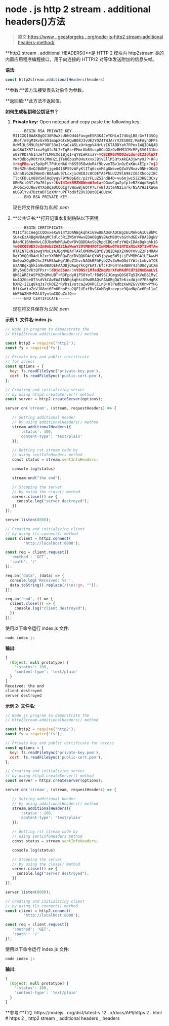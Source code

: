 # node . js http 2 stream . additional headers()方法

> 原文:[https://www . geesforgeks . org/node-js-http2 stream-additional headers-method/](https://www.geeksforgeeks.org/node-js-http2stream-additionalheaders-method/)

**http2 stream . additional HEADERS()**是 HTTP 2 模块内 http2stream 类的内置应用程序编程接口，用于向连接的 HTTP/2 对等体发送附加的信息头帧。

**语法:**

```js
const http2stream.additionalHeaders(headers)

```

**参数:**该方法接受表头对象作为参数。

**返回值:**此方法不返回值。

**如何生成私钥和公钥证书？**

1.  **Private key:** Open notepad and copy paste the following key:

    ```js
    -----BEGIN RSA PRIVATE KEY-----
    MIICXQIBAAKBgQC38R9wXcUbhOd44FavgmE5R3K4JeYOHLnI7dUq1B8/Gv7l3SOg
    JKef/m9gM1KvUx951mapXGtcWgwB08J3vUE2YOZ4tWJArrVZES0BI/RmFAyhQFP5
    HcWl3LSM9LRihP98F33oIkKaCxA5LxOrkgpV4HrUzIKTABDYah7RPex1WQIDAQAB
    AoGBAIXR71xxa9gUfc5L7+TqBs+EMmrUb6Vusp8CoGXzQvRHMJCMrMFySV0131Nu
    o0YYRDsAh1nJefYLMNcXd1BjqI+qY8IeRsxaY+9CB2KKGVVDO2uLdurdC2ZdlWXT
    Vwr3dDoyR0trnXJMmH2ijTeO6bush8HuXxvxJBjvEllM5QYxAkEA3jwny9JP+RFu
    0rkqPBe/wi5pXpPl7PUtdNAGrh6S5958wUoR4f9bvwmTBv1nQzExKWu4EIp+7vjJ
    fBeRZhnBvQJBANPjjge8418PS9zAFyKlITq6cxmM4gOWeveQZwXVNvav0NH+OKdQ
    sZnnDiG26JWmnD/B8Audu97LcxjxcWI8Jc0CQEYA5PhLU229lA9EzI0JXhoozIBC
    TlcKFDuLm88VSmlHqDyqvF9YNOpEdc/p2rFLuZS2ndB4D+vu6mjwc5iZ3HECQCxy
    GBHRclQ3Ti9w76lpv+2kvI4IekRMZWDWnnWfwta+DGxwCgw2pfpleBZkWqdBepb5
    JFQbcxQJ0wvRYXo8qaUCQQCgTvWswBj6OTP7LTvBlU1teAN2Lnrk/N5AYHZIXW6m
    nUG9lYvH7DztWDTioXMrruPF7bdXfZOVJD8t0I4OUzvC
    -----END RSA PRIVATE KEY-----

    ```

    现在将文件保存为*私钥. pem*

2.  **公共证书:**打开记事本复制粘贴以下密钥:

    ```js
    -----BEGIN CERTIFICATE-----
    MIICfzCCAegCCQDxxeXw914Y2DANBgkqhkiG9w0BAQsFADCBgzELMAkGA1UEBhMC
    SU4xEzARBgNVBAgMCldlc3RiZW5nYWwxEDAOBgNVBAcMB0tvbGthdGExFDASBgNV
    BAoMC1BhbmNvLCBJbmMuMRUwEwYDVQQDDAxSb2hpdCBQcmFzYWQxIDAeBgkqhkiG
    9w0BCQEWEXJvZm9mb2ZAZ21haWwuY29tMB4XDTIwMDkwOTA1NTExN1oXDTIwMTAw
    OTA1NTExN1owgYMxCzAJBgNVBAYTAklOMRMwEQYDVQQIDApXZXN0YmVuZ2FsMRAw
    DgYDVQQHDAdLb2xrYXRhMRQwEgYDVQQKDAtQYW5jbywgSW5jLjEVMBMGA1UEAwwM
    Um9oaXQgUHJhc2FkMSAwHgYJKoZIhvcNAQkBFhFyb2ZvZm9mQGdtYWlsLmNvbTCB
    nzANBgkqhkiG9w0BAQEFAAOBjQAwgYkCgYEAt/EfcF3FG4TneOBWr4JhOUdyuCXm
    Dhy5yO3VKtQfPxr+5d0joCSnn/5vYDNSr1MfedZmqVxrXFoMAdPCd71BNmDmeLVi
    QK61WREtASP0ZhQMoUBT+R3Fpdy0jPS0YoT/fBd96CJCmgsQOS8Tq5IKVeB61MyC
    kwAQ2Goe0T3sdVkCAwEAATANBgkqhkiG9w0BAQsFAAOBgQATe6ixdAjoV7BSHgRX
    bXM2+IZLq8kq3s7ck0EZrRVhsivutcaZwDXRCCinB+OlPedbzXwNZGvVX0nwPYHG
    BfiXwdiuZeVJ88ni6Fm6RhoPtu2QF1UExfBvSXuMBgR+evp+e3QadNpGx6Ppl1aC
    hWF6W2H9+MAlU7yvtmCQQuZmfQ==
    -----END CERTIFICATE-----

    ```

    现在将文件保存为*公钥. pem*

**示例 1:** **文件名:index.js**

```js
// Node.js program to demonstrate the
// Http2Stream.additionalHeaders() method

const http2 = require('http2');
const fs = require('fs');

// Private key and public certificate
// for access
const options = {
  key: fs.readFileSync('private-key.pem'),
  cert: fs.readFileSync('public-cert.pem'),
};

// Creating and initializing server
// by using http2.createServer() method
const server = http2.createServer(options);

server.on('stream', (stream, requestHeaders) => {

   // Setting additional header 
   // by using additionalHeaders() method
   stream.additionalHeaders({ 
      ':status': 100, 
      'content-type': 'text/plain' 
   });

   // Getting rst stream code by
   // using sentInfoHeaders method
   const status = stream.sentInfoHeaders;

   console.log(status)

   stream.end("the end");

   // Stopping the server
   // by using the close() method
   server.close(() => {
     console.log("server destroyed");
   })
});

server.listen(8000);

// Creating and initializing client
// by using tls.connect() method
const client = http2.connect(
        'http://localhost:8000');

const req = client.request({ 
  ':method': 'GET', 
  ':path': '/' 
});

req.on('data', (data) => {
  console.log('Received: %s ',
  data.toString().replace(/(\n)/gm, ""));
});

req.on('end', () => {
  client.close(() => {
    console.log("client destroyed");
  })
});
```

使用以下命令运行 index.js 文件:

```js
node index.js

```

**输出:**

```js
[
  [Object: null prototype] {
    ':status': 100,
    'content-type': 'text/plain'
  }
]
Received: the end
client destroyed
server destroyed

```

**示例 2:** **文件名:**

```js
// Node.js program to demonstrate the
// Http2Stream.additionalHeaders() method

const http2 = require('http2');
const fs = require('fs');

// Private key and public certificate for access
const options = {
  key: fs.readFileSync('private-key.pem'),
  cert: fs.readFileSync('public-cert.pem'),
};

// Creating and initializing server
// by using http2.createServer() method
const server = http2.createServer(options);

server.on('stream', (stream, requestHeaders) => {

   // Setting additional header 
   // by using additionalHeaders() method
   stream.additionalHeaders({ 
      ':status': 100, 
      'content-type': 'text/plain' 
   });

   // Getting rst stream code by
   // using sentInfoHeaders method
   const status = stream.sentInfoHeaders;

   console.log(status)

   // Stopping the server
   // by using the close() method
   server.close(() => {
     console.log("server destroyed");
   })
});

server.listen(8000);

// Creating and initializing client
// by using tls.connect() method
const client = http2.connect(
        'http://localhost:8000');

const req = client.request({ 
   ':method': 'GET', 
   ':path': '/' 
});
```

使用以下命令运行 index.js 文件:

```js
node index.js
```

**输出:**

```js
[
  [Object: null prototype] {    
    ':status': 100,
    'content-type': 'text/plain'
  }
]
```

**参考:**T2】https://nodejs . org/dist/latest-v 12 . x/docs/API/https 2 . html # https 2 _ http2 stream _ additional headers _ headers
